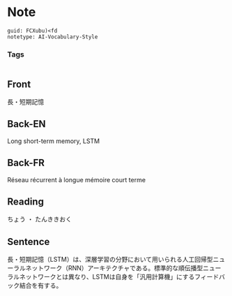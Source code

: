 # Note
```
guid: FCXubu)<fd
notetype: AI-Vocabulary-Style
```

### Tags
```
```

## Front
長・短期記憶

## Back-EN
Long short-term memory, LSTM

## Back-FR
Réseau récurrent à longue mémoire court terme

## Reading
ちょう ・  たんききおく

## Sentence
長・短期記憶（LSTM）は、深層学習の分野において用いられる人工回帰型ニューラルネットワーク（RNN）アーキテクチャである。標準的な順伝播型ニューラルネットワークとは異なり、LSTMは自身を「汎用計算機」にするフィードバック結合を有する。
